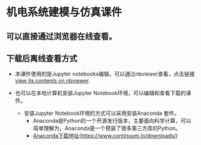 # 机电系统建模与仿真课件

## 可以直接通过浏览器在线查看。

## 下载后离线查看方式
- 本课件使用的是Jupyter notebooks编辑，可以通过nbviewer查看，点击链接 [view its contents on nbviewer](http://nbviewer.jupyter.org/github/wushuaibuaa/learnmodelicabyexample/blob/master/index.ipynb).

- 也可以在本地计算机安装Jupyter Notebook环境，可以编辑和查看下载的课件。

    - 安装Jupyter Notebook环境的方式可以采用安装Anaconda 套件。
        - Anaconda是Python的一个开源发行版本，主要面向科学计算，可以简单理解为，Anaconda是一个预装了很多第三方库的Python。
        - [Anaconda下载地址](https://www.continuum.io/downloads/)(https://www.continuum.io/downloads/)